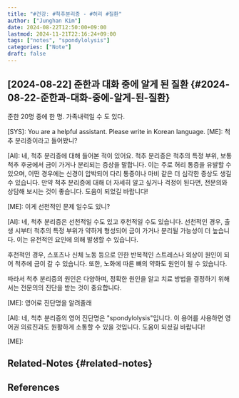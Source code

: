 ```yaml
---
title: "#건강: #척추분리증 - #허리 #질환"
author: ["Junghan Kim"]
date: 2024-08-22T12:50:00+09:00
lastmod: 2024-11-21T22:16:24+09:00
tags: ["notes", "spondylolysis"]
categories: ["Note"]
draft: false
---
```


## [2024-08-22] 준한과 대화 중에 알게 된 질환 {#2024-08-22-준한과-대화-중에-알게-된-질환}

준한 20명 중에 한 명. 가족내력일 수 도 있다.

<div class="ai">

[SYS]: You are a helpful assistant. Please write in Korean language. [ME]: 척추 분리증이라고 들어봤니?

[AI]: 네, 척추 분리증에 대해 들어본 적이 있어요. 척추 분리증은 척추의 특정 부위, 보통 척추 후궁에서 금이 가거나 분리되는 증상을 말합니다. 이는 주로 허리 통증을 유발할 수 있으며, 어떤 경우에는 신경이 압박되어 다리 통증이나 마비 같은 더 심각한 증상도 생길 수 있습니다. 만약 척추 분리증에 대해 더 자세히 알고 싶거나 걱정이 된다면, 전문의와 상담해 보시는 것이 좋습니다. 도움이 되었길 바랍니다!

[ME]: 이게 선천적인 문제 일수도 있니?

[AI]: 네, 척추 분리증은 선천적일 수도 있고 후천적일 수도 있습니다. 선천적인 경우, 출생 시부터 척추의 특정 부위가 약하게 형성되어 금이 가거나 분리될 가능성이 더 높습니다. 이는 유전적인 요인에 의해 발생할 수 있습니다.

후천적인 경우, 스포츠나 신체 노동 등으로 인한 반복적인 스트레스나 외상이 원인이 되어 척추에 금이 갈 수 있습니다. 또한, 노화에 따른 뼈의 약화도 원인이 될 수 있습니다.

따라서 척추 분리증의 원인은 다양하며, 정확한 원인을 알고 치료 방법을 결정하기 위해서는 전문의의 진단을 받는 것이 중요합니다.

[ME]: 영어로 진단명을 알려줄래

[AI]: 네, 척추 분리증의 영어 진단명은 "spondylolysis"입니다. 이 용어를 사용하면 영어권 의료진과도 원활하게 소통할 수 있을 것입니다. 도움이 되셨길 바랍니다!

[ME]:

</div>


## Related-Notes {#related-notes}

## References

<style>.csl-entry{text-indent: -1.5em; margin-left: 1.5em;}</style><div class="csl-bib-body">
</div>
